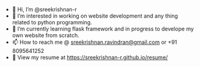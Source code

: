 - 👋 Hi, I’m @sreekrishnan-r
- 👀 I’m interested in working on website development and any thing related to python programming.
- 🌱 I’m currently learning flask framework and in progress to develope my own website from scratch.
- 📫 How to reach me @ sreekrishnan.ravindran@gmail.com  or +91 8095641252
- 👀 View my resume at https://sreekrishnan-r.github.io/resume/

<!---
sreekrishnan-r/sreekrishnan-r is a ✨ special ✨ repository because its `README.md` (this file) appears on your GitHub profile.
You can click the Preview link to take a look at your changes.
--->

